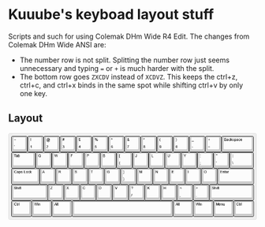# Kuuube's keyboad layout stuff

Scripts and such for using Colemak DHm Wide R4 Edit. The changes from Colemak DHm Wide ANSI are:
- The number row is not split. Splitting the number row just seems unnecessary and typing `=` or `+` is much harder with the split.
- The bottom row goes `ZXCDV` instead of `XCDVZ`. This keeps the ctrl+z, ctrl+c, and ctrl+x binds in the same spot while shifting ctrl+v by only one key.

## Layout

<p align="middle">
  <img src="https://raw.githubusercontent.com/Kuuuube/kuuube_keyboard_layout_stuff/main/colemak_dhm_wide_edit/colemak_dhm_wide_edit.png" align="middle"/>
</p>